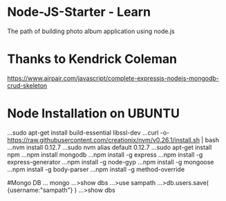 # Node-JS-Starter - Learn
The path of building photo album application using node.js

# Thanks to Kendrick Coleman
https://www.airpair.com/javascript/complete-expressjs-nodejs-mongodb-crud-skeleton

# Node Installation on UBUNTU
...sudo apt-get install build-essential libssl-dev
...curl -o- https://raw.githubusercontent.com/creationix/nvm/v0.26.1/install.sh | bash
...nvm install 0.12.7
...sudo nvm alias default 0.12.7
...sudo apt-get install npm
...npm install mongodb
...npm install -g express
...npm install -g express-generator
...npm install -g node-gyp
...npm install -g mongoose
...npm install -g body-parser
...npm install -g method-override

#Mongo DB 
... mongo
...>show dbs
...>use sampath
...>db.users.save( {username:"sampath"} )
...>show dbs

